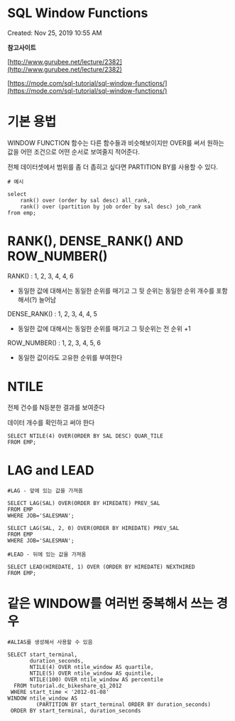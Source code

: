 # SQL Window Functions

Created: Nov 25, 2019 10:55 AM

**참고사이트**

[http://www.gurubee.net/lecture/2382](http://www.gurubee.net/lecture/2382)

[https://mode.com/sql-tutorial/sql-window-functions/](https://mode.com/sql-tutorial/sql-window-functions/)

# 기본 용법

WINDOW FUNCTION 함수는 다른 함수들과 비슷해보이지만 OVER를 써서 원하는 값을 어떤 조건으로 어떤 순서로 보여줄지 적어준다.

전체 데이터셋에서 범위를 좀 더 좁히고 싶다면 PARTITION BY를 사용할 수 있다.

    # 예시
    
    select
    	rank() over (order by sal desc) all_rank,
    	rank() over (partition by job order by sal desc) job_rank
    from emp;
    
    

# RANK(), DENSE_RANK() AND ROW_NUMBER()

RANK() : 1, 2, 3, 4, 4, 6

- 동일한 값에 대해서는 동일한 순위를 매기고 그 뒷 순위는 동일한 순위 개수를 포함해서(?) 늘어남

DENSE_RANK() : 1, 2, 3, 4, 4, 5

- 동일한 값에 대해서는 동일한 순위를 매기고 그 뒷순위는 전 순위 +1

ROW_NUMBER() : 1, 2, 3, 4, 5, 6

- 동일한 값이라도 고유한 순위를 부여한다

# NTILE

전체 건수를 N등분한 결과를 보여준다

데이터 개수를 확인하고 써야 한다

    SELECT NTILE(4) OVER(ORDER BY SAL DESC) QUAR_TILE
    FROM EMP;

# LAG and LEAD

    #LAG - 앞에 있는 값을 가져옴
    
    SELECT LAG(SAL) OVER(ORDER BY HIREDATE) PREV_SAL
    FROM EMP
    WHERE JOB='SALESMAN';
    
    SELECT LAG(SAL, 2, 0) OVER(ORDER BY HIREDATE) PREV_SAL
    FROM EMP
    WHERE JOB='SALESMAN';
    
    #LEAD - 뒤에 있는 값을 가져옴
    
    SELECT LEAD(HIREDATE, 1) OVER (ORDER BY HIREDATE) NEXTHIRED 
    FROM EMP;

# 같은 WINDOW를 여러번 중복해서 쓰는 경우

    #ALIAS를 생성해서 사용할 수 있음
    
    SELECT start_terminal,
           duration_seconds,
           NTILE(4) OVER ntile_window AS quartile,
           NTILE(5) OVER ntile_window AS quintile,
           NTILE(100) OVER ntile_window AS percentile
      FROM tutorial.dc_bikeshare_q1_2012
     WHERE start_time < '2012-01-08'
    WINDOW ntile_window AS
             (PARTITION BY start_terminal ORDER BY duration_seconds)
     ORDER BY start_terminal, duration_seconds